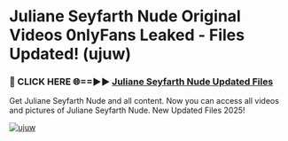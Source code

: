 # Juliane Seyfarth Nude Original Videos 0nlyFans Leaked - Files Updated! (ujuw)

<h3>🔴 CLICK HERE 🌐==►► <a href="https://tinyurl.com/y5r63du9" rel="nofollow">Juliane Seyfarth Nude Updated Files</a></h3>

Get Juliane Seyfarth Nude and all content. Now you can access all videos and pictures of Juliane Seyfarth Nude. New Updated Files 2025!

[![ujuw](https://i.imgur.com/UVo9nyh.gif)](https://tinyurl.com/y5r63du9)